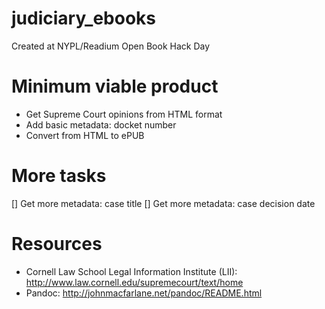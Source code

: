 # judiciary_ebooks

Created at NYPL/Readium Open Book Hack Day

# Minimum viable product
- Get Supreme Court opinions from HTML format
- Add basic metadata: docket number
- Convert from HTML to ePUB

# More tasks
[] Get more metadata: case title
[] Get more metadata: case decision date

# Resources
- Cornell Law School Legal Information Institute (LII): http://www.law.cornell.edu/supremecourt/text/home
- Pandoc: http://johnmacfarlane.net/pandoc/README.html